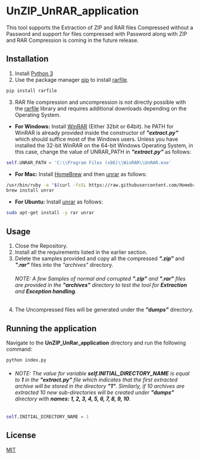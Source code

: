 # UnZIP_UnRAR_application
This tool supports the Extraction of ZIP and RAR files Compressed without a Password and support for files compressed with Password along with ZIP and RAR Compression is coming in the future release.

## Installation
1. Install [Python 3](https://www.python.org/downloads/)
2. Use the package manager [pip](https://pip.pypa.io/en/stable/) to install [rarfile](https://rarfile.readthedocs.io/en/latest/api.html).

```bash
pip install rarfile
```
3. RAR file compression and uncompression is not directly possible with the [rarfile](https://rarfile.readthedocs.io/en/latest/api.html) library and requires additional downloads depending on the Operating System.

- **For Windows:** Install [WinRAR](https://www.win-rar.com) (Either 32bit or 64bit). he PATH for WinRAR is already provided inside the constructor of ***"extract.py"*** which should suffice most of the Windows users.  Unless you have installed the 32-bit WinRAR on the 64-bit Windows Operating System, in this case, change the value of UNRAR_PATH in ***"extract.py"*** as follows:

```python
self.UNRAR_PATH = 'C:\\Program Files (x86)\\WinRAR\\UnRAR.exe'
``` 
- **For Mac:**  Install [HomeBrew](https://brew.sh/) and then [unrar](https://www.win-rar.com) as follows:
```bash
/usr/bin/ruby -e "$(curl -fsSL https://raw.githubusercontent.com/Homebrew/install/master/install)"
brew install unrar
``` 
- **For Ubuntu:**  Install [unrar](https://www.win-rar.com) as follows:
```bash
sudo apt-get install -y rar unrar
``` 
## Usage
1. Close the Repository.
2. Install all the requirements listed in the earlier section.
3. Delete the samples provided and copy all the compressed ***".zip"*** and ***".rar"*** files into the *"archives"* directory.
    ###### NOTE: A few Samples of normal and corrupted ***".zip"*** and ***".rar"*** files are provided in the ***"archives"*** directory to test the tool for **Extraction** and **Exception handling**.
4. The Uncompressed files will be generated under the ***"dumps"*** directory.

## Running the application
Navigate to the **UnZIP_UnRar_application** directory and run the following command:
```bash
python index.py
```
- ###### NOTE: The value for variable ***self.INITIAL_DIRECTORY_NAME*** is equal to ***1*** in the ***"extract.py"*** file which indicates that the first extracted archive will be stored in the directory ***"1"***. Similarly, if 10 archives are extracted 10 new sub-directories will be created under ***"dumps"*** directory with ***names: 1, 2, 3, 4, 5, 6, 7, 8, 9, 10***.    
```python 
self.INITIAL_DIRECTORY_NAME = 1
```
## License
[MIT](https://choosealicense.com/licenses/mit/)
